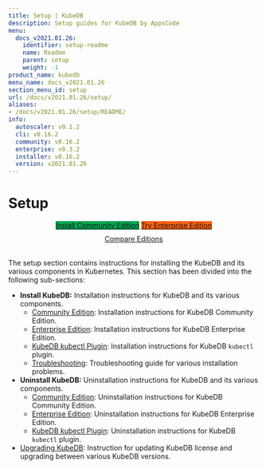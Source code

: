 ```yaml
---
title: Setup | KubeDB
description: Setup guides for KubeDB by AppsCode
menu:
  docs_v2021.01.26:
    identifier: setup-readme
    name: Readme
    parent: setup
    weight: -1
product_name: kubedb
menu_name: docs_v2021.01.26
section_menu_id: setup
url: /docs/v2021.01.26/setup/
aliases:
- /docs/v2021.01.26/setup/README/
info:
  autoscaler: v0.1.2
  cli: v0.16.2
  community: v0.16.2
  enterprise: v0.3.2
  installer: v0.16.2
  version: v2021.01.26
---
```


# Setup

<div style="text-align: center;">
  <a class="button ac-button  is-link is-medium is-active has-text-weight-normal" href="/docs/v2021.01.26/setup/install/community" style="background:#00A651; width: 18rem;">Install Community Edition</a>
  <a class="button ac-button is-info is-medium is-active has-text-weight-normal" href="/docs/v2021.01.26/setup/install/enterprise"  style="background:#FC6011; width: 18rem;">Try Enterprise Edition</a>
  <a style="margin-top: 10px; display: block;" href="/docs/v2021.01.26/overview/README">Compare Editions</a>
</div>
<br>

The setup section contains instructions for installing the KubeDB and its various components in Kubernetes. This section has been divided into the following sub-sections:

- **Install KubeDB:** Installation instructions for KubeDB and its various components.
  - [Community Edition](/docs/v2021.01.26/setup/install/community): Installation instructions for KubeDB Community Edition.
  - [Enterprise Edition](/docs/v2021.01.26/setup/install/enterprise): Installation instructions for KubeDB Enterprise Edition.
  - [KubeDB kubectl Plugin](/docs/v2021.01.26/setup/install/kubectl_plugin): Installation instructions for KubeDB `kubectl` plugin.
  - [Troubleshooting](/docs/v2021.01.26/setup/install/troubleshoting): Troubleshooting guide for various installation problems.
- **Uninstall KubeDB:** Uninstallation instructions for KubeDB and its various components.
  - [Community Edition](/docs/v2021.01.26/setup/uninstall/community): Uninstallation instructions for KubeDB Community Edition.
  - [Enterprise Edition](/docs/v2021.01.26/setup/uninstall/enterprise): Uninstallation instructions for KubeDB Enterprise Edition.
  - [KubeDB kubectl Plugin](/docs/v2021.01.26/setup/uninstall/kubectl_plugin): Uninstallation instructions for KubeDB `kubectl` plugin.
- [Upgrading KubeDB](/docs/v2021.01.26/setup/upgrade): Instruction for updating KubeDB license and upgrading between various KubeDB versions.
